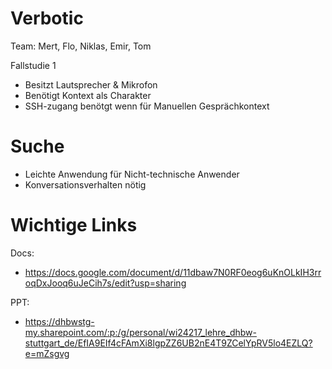 # Verbotic

Team: Mert, Flo, Niklas, Emir, Tom


Fallstudie 1
- Besitzt Lautsprecher & Mikrofon
- Benötigt Kontext als Charakter
- SSH-zugang benötgt wenn für Manuellen Gesprächkontext

# Suche
- Leichte Anwendung für Nicht-technische Anwender
- Konversationsverhalten nötig

# Wichtige Links
Docs:
- https://docs.google.com/document/d/11dbaw7N0RF0eog6uKnOLkIH3rroqDxJooq6uJeCih7s/edit?usp=sharing

PPT:
- https://dhbwstg-my.sharepoint.com/:p:/g/personal/wi24217_lehre_dhbw-stuttgart_de/EfIA9EIf4cFAmXi8lgpZZ6UB2nE4T9ZCelYpRV5lo4EZLQ?e=mZsgvg

